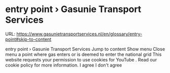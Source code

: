 # entry point › Gasunie Transport Services

URL: https://www.gasunietransportservices.nl/en/glossary/entry-point#skip-to-content

entry point › Gasunie Transport Services
Jump to content
Show menu
Close menu
a point where
gas
enters or is deemed to enter the
national grid
This website requests your permission to use cookies for
YouTube
. Read our
cookie policy
for more information.
I agree
I don't agree
